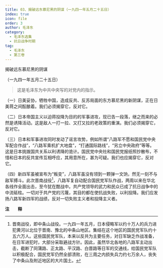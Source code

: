 ```yaml
---
title: 03、揭破远东慕尼黑的阴谋（一九四一年五月二十五日）
index: true
icon: file
order: 3
author: 毛泽东
category:
  - 毛泽东选集
  - 抗日战争时期
tag:
  - 毛泽东
  - 第三卷
---
```


揭破远东慕尼黑的阴谋

（一九四一年五月二十五日）

>这是毛泽东为中共中央写的对党内的指示。

（一）日美妥协，牺牲中国，造成反共、反苏局面的东方慕尼黑的新阴谋，正在日美蒋之间酝酿着。我们必须揭穿它，反对它。

（二）日本帝国主义以迫蒋投降为目的的军事进攻，现已告一段落，继之而来的必然是诱降活动。这是敌人一打一拉、又打又拉的老政策的重演。我们必须揭穿它，反对它。

（三）日本和军事进攻同时发动了谣言攻势，例如所谓“八路军不愿和国民党中央军配合作战”，“八路军乘机扩大地盘”，“打通国际路线”，“另立中央政府”等等。这是日本挑拨国共关系以利诱降的诡计。国民党中央社和国民党报纸照抄散布，不惜和日本的反共宣传互相呼应，其用意所在，甚为可疑。我们也应揭穿它，反对它。

（四）新四军虽被宣布为“叛变”，八路军虽没有领到一颗弹一文饷，然无一刻不与敌军搏斗。此次晋南战役[^1]，八路军复自动配合国民党军队作战，两周以来在华北各线作全面出击，至今犹在酣战中。共产党领导的武力和民众已成了抗日战争中的中流砥柱。一切对于共产党的污蔑，其目的都在使抗战失败，以利投降。我们应发扬八路军新四军的战绩，反对一切失败主义者和投降主义者。

**注　　释**  

[^1]:晋南战役，即中条山战役。一九四一年五月，日本侵略军以约十万人的兵力进犯黄河以北位于晋南、豫北的中条山地区。集结在这个地区的国民党军队约十五六万人。这些国民党军队，本来以反共为主要任务，对日军缺乏作战准备，在日军进犯时，大部分采取避战方针。因此，虽然华北各地的八路军主动出击，截断了同蒲路、正太路、平汉路、白晋路等日军的交通线，给国民党军队以积极配合，国民党军仍然全部溃败，在三周之内损失兵力约七万余人，丧失了中条山及附近地区的大片国土。
